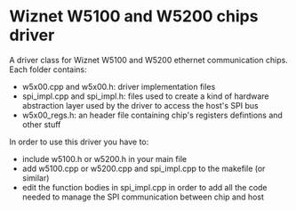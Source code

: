 # Wiznet W5100 and W5200 chips driver

A driver class for Wiznet W5100 and W5200 ethernet communication chips.
Each folder contains:

- w5x00.cpp and w5x00.h: driver implementation files
- spi_impl.cpp and spi_impl.h: files used to create a kind of hardware abstraction layer used by the driver to access the host's SPI bus
- w5x00_regs.h: an header file containing chip's registers defintions and other stuff

In order to use this driver you have to:

- include w5100.h or w5200.h in your main file
- add w5100.cpp or w5200.cpp and spi_impl.cpp to the makefile (or similar)
- edit the function bodies in spi_impl.cpp in order to add all the code needed to manage the SPI communication between chip and host
